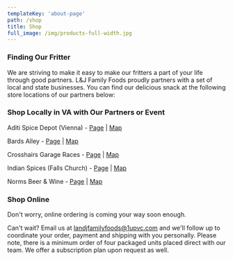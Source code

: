 ```yaml
---
templateKey: 'about-page'
path: /shop
title: Shop
full_image: /img/products-full-width.jpg
---
```


### Finding Our Fritter
We are striving to make it easy to make our fritters a part of your life through good partners.  L&J Family Foods proudly partners with a set of local and state businesses. You can find our delicious snack at the following store locations of our partners below:

### Shop Locally in VA with Our Partners or Event
Aditi Spice Depot (Vienna) - [Page](https://www.facebook.com/pages/Aditi-Spice-Depot/1481328148762323) | [Map](https://www.google.com/maps/placeAditi+Spice+Depot/@38.9070638,-77.2598884,17zdata=!3m1!4b1!4m5!3m4!1s0x89b64bb3821c54bb:0x473074061a342cf9!8m2!3d38.9070638!4d-77.2576997)

Bards Alley - [Page](https://www.bardsalley.com/) | [Map](https://www.google.com/maps/place/Bards+Alley/@38.9017049,-77.2689972,17z/data=!3m1!4b1!4m5!3m4!1s0x89b64bc88a44ade7:0xd52cd391faf4f377!8m2!3d38.9017049!4d-77.2668085)

Crosshairs Garage Races - [Page](https://www.crystalcity.org/do/crosshairs-garage-races) | [Map](https://www.google.com/maps/dir//201+12th+St+S,+Arlington,+VA+22202/@38.8634585,-77.1202799,12z/data=!4m8!4m7!1m0!1m5!1m1!1s0x89b7b723da3549b7:0xe09171f3cc451fc8!2m2!1d-77.0502399!2d38.8634794)

Indian Spices (Falls Church) - [Page](https://www.shopindianspices.com/) | [Map](https://www.google.com/maps/place/Indian+Spices/@38.8913648,-77.1885953,17z/data=!3m1!4b1!4m5!3m4!1s0x89b7b4ce2cf11bfb:0x9a8892a21be0f2af!8m2!3d38.8913648!4d-77.1864066)

Norms Beer & Wine - [Page](http://normsbeerandwine.com/) | [Map](https://www.google.com/maps/place/Norms+Beer+%26+Wine/@38.9062757,-77.2572354,15z/data=!4m5!3m4!1s0x0:0xdb8f34bf729ece23!8m2!3d38.9062757!4d-77.2572354)

### Shop Online
Don't worry, online ordering is coming your way soon enough.  

Can't wait? Email us at [landjfamilyfoods@1upvc.com](landjfamilyfoods@1upvc.com) and we'll follow up to coordinate your order, payment and shipping with you personally.  Please note, there is a minimum order of four packaged units placed direct with our team.  We offer a subscription plan upon request as well.
